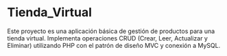 # Tienda_Virtual
Este proyecto es una aplicación básica de gestión de productos para una tienda virtual. Implementa operaciones CRUD (Crear, Leer, Actualizar y Eliminar) utilizando PHP con el patrón de diseño MVC y conexión a MySQL.
